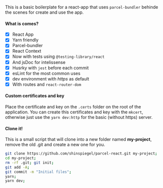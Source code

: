 This is a basic boilerplate for a react-app that uses `parcel-bundler` behinde the scenes for create and use the app.

#### What is comes?

- [x] React App
- [x] Yarn friendly
- [x] Parcel-bundler
- [x] React Context
- [x] Now with tests using `@testing-library/react`
- [x] And jsDoc for intelissense
- [x] Husrky with `jest` before each commit
- [x] esLint for the most common uses
- [x] dev environment with _https_ as default
- [x] With routes and `react-router-dom`

#### Custom certificates and key

Place the certificate and key on the `.certs` folder on the root of the application. You can create this certificates and key with the `mkcert`, otherwise just use the `yarn dev:http` for the basic (without https) server.

#### Clone it!

This is a small script that will clone into a new folder named **my-project**, remove the old .git and create a new one for you.

```sh
git clone https://github.com/shinspiegel/parcel-react.git my-project;
cd my-project;
rm -rf .git; git init;
git add -A;
git commit -m "Initial files";
yarn;
yarn dev;
```
